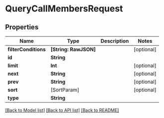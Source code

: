 # QueryCallMembersRequest

## Properties
Name | Type | Description | Notes
------------ | ------------- | ------------- | -------------
**filterConditions** | **[String: RawJSON]** |  | [optional] 
**id** | **String** |  | 
**limit** | **Int** |  | [optional] 
**next** | **String** |  | [optional] 
**prev** | **String** |  | [optional] 
**sort** | [SortParam] |  | [optional] 
**type** | **String** |  | 

[[Back to Model list]](../README.md#documentation-for-models) [[Back to API list]](../README.md#documentation-for-api-endpoints) [[Back to README]](../README.md)


